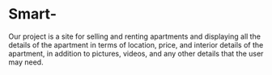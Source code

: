 # Smart-
Our project is a site for selling and renting apartments and displaying all the details of the apartment in terms of location, price, and interior details of the apartment, in addition to pictures, videos, and any other details that the user may need.
